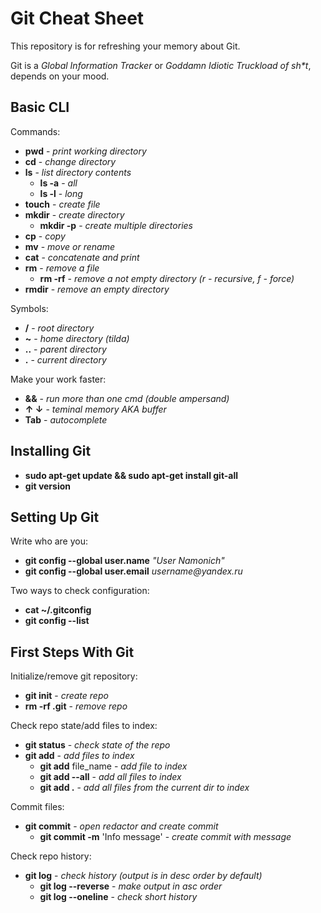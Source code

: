# Git Cheat Sheet
This repository is for refreshing your memory about Git.

Git is a _Global Information Tracker_ or _Goddamn Idiotic Truckload of sh*t_, depends on your mood.

## Basic CLI
Commands:
* __pwd__ - _print working directory_
* __cd__ - _change directory_
* __ls__ - _list directory contents_
  * __ls -a__ - _all_
  * __ls -l__ - _long_
* __touch__ - _create file_
* __mkdir__ - _create directory_
  * __mkdir -p__ - _create multiple directories_
* __cp__ - _copy_
* __mv__ - _move or rename_
* __cat__ - _concatenate and print_
* __rm__ - _remove a file_
  * __rm -rf__ - _remove a not empty directory (r - recursive, f - force)_
* __rmdir__ - _remove an empty directory_

Symbols:
* __/__ - _root directory_
* __~__ - _home directory (tilda)_
* __..__ - _parent directory_
* __.__ - _current directory_

Make your work faster:
* __&&__ - _run more than one cmd (double ampersand)_
* __↑ ↓__ - _teminal memory AKA buffer_
* __Tab__ - _autocomplete_

## Installing Git
* __sudo apt-get update && sudo apt-get install git-all__
* __git version__

## Setting Up Git
Write who are you:
* __git config --global user.name__ _"User Namonich"_
* __git config --global user.email__ _username@yandex.ru_

Two ways to check configuration:
* __cat ~/.gitconfig__
* __git config --list__

## First Steps With Git
Initialize/remove git repository:
* __git init__ - _create repo_
* __rm -rf .git__ - _remove repo_

Check repo state/add files to index:
* __git status__ - _check state of the repo_
* __git add__ - _add files to index_
  * __git add__ file_name - _add file to index_
  * __git add --all__ - _add all files to index_
  * __git add .__ - _add all files from the current dir to index_

Commit files:
* __git commit__ - _open redactor and create commit_
  * __git commit -m__ 'Info message' - _create commit with message_

Check repo history:
* __git log__ - _check history (output is in desc order by default)_
  * __git log --reverse__ - _make output in asc order_
  * __git log --oneline__ - _check short history_
